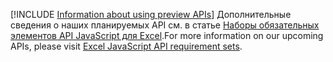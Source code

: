 [!INCLUDE [Information about using preview APIs](../includes/using-preview-apis.md)]
<span data-ttu-id="31814-101">Дополнительные сведения о наших планируемых API см. в статье [Наборы обязательных элементов API JavaScript для Excel](../reference/requirement-sets/excel-preview-apis.md).</span><span class="sxs-lookup"><span data-stu-id="31814-101">For more information on our upcoming APIs, please visit [Excel JavaScript API requirement sets](../reference/requirement-sets/excel-preview-apis.md).</span></span>